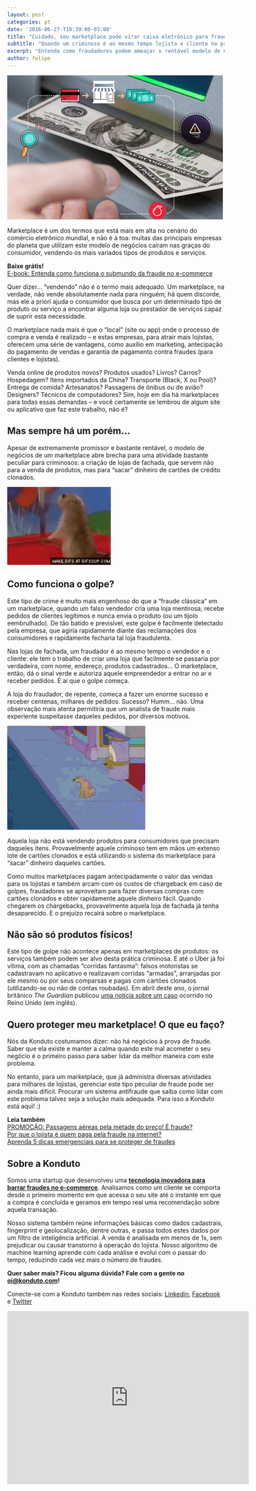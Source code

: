 ```yaml
---
layout: post
categories: pt
date: '2016-06-27-T10:39:00-03:00'
title: "Cuidado, seu marketplace pode virar caixa eletrônico para fraudadores!"
subtitle: "Quando um criminoso é ao mesmo tempo lojista e cliente no próprio marketplace"
excerpt: "Entenda como fraudadores podem ameaçar o rentável modelo de negócios dos marketplaces"
author: felipe
---
```


![atm](/images/160627-atm.png)

Marketplace é um dos termos que está mais em alta no cenário do comércio eletrônico mundial, e não é à toa: muitas das principais empresas do planeta que utilizam este modelo de negócios caíram nas graças do consumidor, vendendo os mais variados tipos de produtos e serviços.

**Baixe grátis!**   
[E-book: Entenda como funciona o submundo da fraude no e-commerce](http://ebooks.konduto.com/submundo-da-fraude?utm_source=konduto&utm_medium=blog&utm_campaign=conteudo-mktplc)

Quer dizer... “vendendo” não é o termo mais adequado. Um marketplace, na verdade, não vende absolutamente nada para ninguém; há quem discorde, mas ele a priori ajuda o consumidor que busca por um determinado tipo de produto ou serviço a encontrar alguma loja ou prestador de serviços capaz de suprir esta necessidade. 

O marketplace nada mais é que o “local” (site ou app) onde o processo de compra e venda é realizado – e estas empresas, para atrair mais lojistas, oferecem uma série de vantagens, como auxílio em marketing, antecipação do pagamento de vendas e garantia de pagamento contra fraudes (para clientes e lojistas).

Venda online de produtos novos? Produtos usados? Livros? Carros? Hospedagem? Itens importados da China? Transporte (Black, X ou Pool)? Entrega de comida? Artesanatos? Passagens de ônibus ou de avião? Designers? Técnicos de computadores? Sim, hoje em dia há marketplaces para todas essas demandas – e você certamente se lembrou de algum site ou aplicativo que faz este trabalho, não é?

## Mas sempre há um porém...

Apesar de extremamente promissor e bastante rentável, o modelo de negócios de um marketplace abre brecha para uma atividade bastante peculiar para criminosos: a criação de lojas de fachada, que servem não para a venda de produtos, mas para “sacar” dinheiro de cartões de crédito clonados.

![chipmunk](/images/160627-chipmunk.gif)

## Como funciona o golpe?

Este tipo de crime é muito mais engenhoso do que a “fraude clássica” em um marketplace, quando um falso vendedor cria uma loja mentirosa, recebe pedidos de clientes legítimos e nunca envia o produto (ou um tijolo eembrulhado). De tão batido e previsível, este golpe é facilmente detectado pela empresa, que agiria rapidamente diante das reclamações dos consumidores e rapidamente fecharia tal loja fraudulenta.

Nas lojas de fachada, um fraudador é ao mesmo tempo o vendedor e o cliente: ele tem o trabalho de criar uma loja que facilmente se passaria por verdadeira, com nome, endereço, produtos cadastrados...  O marketplace, então, dá o sinal verde e autoriza aquele empreendedor a entrar no ar e receber pedidos. É aí que o golpe começa.

A loja do fraudador, de repente, começa a fazer um enorme sucesso e receber centenas, milhares de pedidos. Sucesso? Humm... não. Uma observação mais atenta permitiria que um analista de fraude mais experiente suspeitasse daqueles pedidos, por diversos motivos.

![suspicious](/images/160627-suspicious.gif)

Aquela loja não está vendendo produtos para consumidores que precisam daqueles itens. Provavelmente aquele criminoso tem em mãos um extenso lote de cartões clonados e está utilizando o sistema do marketplace para “sacar” dinheiro daqueles cartões. 

Como muitos marketplaces pagam antecipadamente o valor das vendas para os lojistas e também arcam com os custos de chargeback em caso de golpes, fraudadores se aproveitam para fazer diversas compras com cartões clonados e obter rapidamente aquele dinheiro fácil. Quando chegarem os chargebacks, provavelmente aquela loja de fachada já tenha desaparecido. E o prejuízo recairá sobre o marketplace. 

## Não são só produtos físicos!

Este tipo de golpe não acontece apenas em marketplaces de produtos: os serviços também podem ser alvo desta prática criminosa. E até o Uber já foi vítima, com as chamadas “corridas fantasma”: falsos motoristas se cadastravam no aplicativo e realizavam corridas “armadas”, arranjadas por ele mesmo ou por seus comparsas e pagas com cartões clonados (utilizando-se ou não de contas roubadas). Em abril deste ano, o jornal britânico *The Guardian* publicou [uma notícia sobre um caso](https://www.theguardian.com/money/2016/apr/22/uber-scam-hacking-account-phantom-journeys) ocorrido no Reino Unido (em inglês).

## Quero proteger meu marketplace! O que eu faço?

Nós da Konduto costumamos dizer: não há negócios à prova de fraude. Saber que ela existe e manter a calma quando este mal acometer o seu negócio é o primeiro passo para saber lidar da melhor maneira com este problema.

No entanto, para um marketplace, que já administra diversas atividades para milhares de lojistas, gerenciar este tipo peculiar de fraude pode ser ainda mais difícil. Procurar um sistema antifraude que saiba como lidar com este problema talvez seja a solução mais adequada. Para isso a Konduto está aqui! :)

**Leia também**  
[PROMOÇÃO: Passagens aéreas pela metade do preço! É fraude?](http://blog.konduto.com/pt/2016/06/fraudes-passagens-aereas/?utm_source=konduto&utm_medium=blog&utm_campaign=conteudo)  
[Por que o lojista é quem paga pela fraude na internet?](http://blog.konduto.com/pt/2016/05/por-que-o-lojista-deve-pagar-pelo-chargeback/?utm_source=konduto&utm_medium=blog&utm_campaign=conteudo)  
[Aprenda 5 dicas emergenciais para se proteger de fraudes](http://blog.konduto.com/pt/2016/01/dicas-emergenciais-evitar-fraudes/?utm_source=konduto&utm_medium=blog&utm_campaign=conteudo)

## Sobre a Konduto 

Somos uma startup que desenvolveu uma **[tecnologia inovadora para barrar fraudes no e-commerce](http://konduto.com/?utm_source=konduto&utm_medium=blog&utm_campaign=conteudo)**. Analisamos como um cliente se comporta desde o primeiro momento em que acessa o seu site até o instante em que a compra é concluída e geramos em tempo real uma recomendação sobre aquela transação. 

Nosso sistema também reúne informações básicas como dados cadastrais, fingerprint e geolocalização, dentre outras, e passa todos estes dados por um filtro de inteligência artificial. A venda é analisada em menos de 1s, sem prejudicar ou causar transtorno à operação do lojista. Nosso algoritmo de machine learning aprende com cada análise e evolui com o passar do tempo, reduzindo cada vez mais o número de fraudes. 

**Quer saber mais? Ficou alguma dúvida? Fale com a gente no [oi@konduto.com](mailto:oi@konduto.com)!**	 

Conecte-se com a Konduto também nas redes sociais: [Linkedin](https://www.linkedin.com/company/konduto), [Facebook](https://www.facebook.com/konduto) e [Twitter](https://twitter.com/KondutoBR)  

<iframe src="https://www.facebook.com/plugins/video.php?href=https%3A%2F%2Fwww.facebook.com%2Fkonduto%2Fvideos%2F613187352119217%2F&show_text=1&width=560" width="560" height="400" style="border:none;overflow:hidden" scrolling="no" frameborder="0" allowTransparency="true"></iframe>
